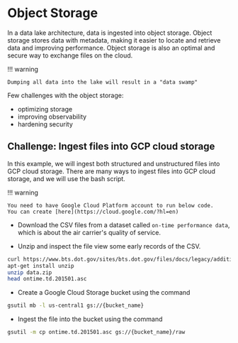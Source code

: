 # Object Storage

In a data lake architecture, data is ingested into object storage.
Object storage stores data with metadata, making it easier to locate and retrieve data and improving performance.
Object storage is also an optimal and secure way to exchange files on the cloud.

!!! warning

    Dumping all data into the lake will result in a "data swamp"

Few challenges with the object storage:

- optimizing storage
- improving observability
- hardening security

## **Challenge**: Ingest files into GCP cloud storage

In this example, we will ingest both structured and unstructured files into GCP cloud storage.
There are many ways to ingest files into GCP cloud storage, and we will use the bash script.

!!! warning

    You need to have Google Cloud Platform account to run below code.
    You can create [here](https://cloud.google.com/?hl=en)

- Download the CSV files from a dataset called `on-time performance data`, which is about the air carrier's quality of service.

- Unzip and inspect the file view some early records of the CSV.

```bash
curl https://www.bts.dot.gov/sites/bts.dot.gov/files/docs/legacy/additional-attachment-files/ONTIME.TD.201501.REL02.04APR2015.zip --output data.zip
apt-get install unzip
unzip data.zip
head ontime.td.201501.asc
```

- Create a Google Cloud Storage bucket using the command

```bash
gsutil mb -l us-central1 gs://{bucket_name}
```

- Ingest the file into the bucket using the command

```bash
gsutil -m cp ontime.td.201501.asc gs://{bucket_name}/raw
```
